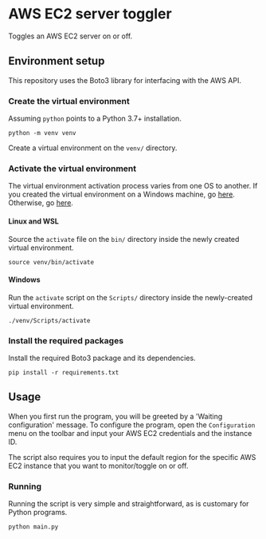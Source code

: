 # AWS EC2 server toggler
Toggles an AWS EC2 server on or off.

## Environment setup

This repository uses the Boto3 library for interfacing with the AWS API.

### Create the virtual environment

Assuming `python` points to a Python 3.7+ installation. 

```commandline
python -m venv venv
```

Create a virtual environment on the `venv/` directory.

### Activate the virtual environment

The virtual environment activation process varies from one OS to another.
If you created the virtual environment on a Windows machine, go [here](#windows).
Otherwise, go [here](#linux).

#### Linux and WSL

Source the `activate` file on the `bin/` directory inside the newly created virtual environment.

```commandline
source venv/bin/activate
```

#### Windows

Run the `activate` script on the `Scripts/` directory inside the newly-created virtual environment.

```commandline
./venv/Scripts/activate
```

### Install the required packages

Install the required Boto3 package and its dependencies.

```commandline
pip install -r requirements.txt
```

## Usage

When you first run the program, you will be greeted by a 'Waiting configuration' message.
To configure the program, open the `Configuration` menu on the toolbar and input your AWS EC2 credentials and the instance ID.

The script also requires you to input the default region for the specific AWS EC2 instance that you want to monitor/toggle on or off.

### Running

Running the script is very simple and straightforward, as is customary for Python programs.

```commandline
python main.py
```
